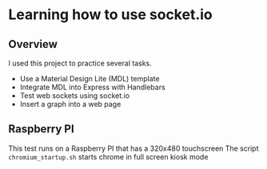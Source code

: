 # Learning how to use socket.io
## Overview
I used this project to practice several tasks.
* Use a Material Design Lite (MDL) template
* Integrate MDL into Express with Handlebars
* Test web sockets using socket.io
* Insert a graph into a web page
## Raspberry PI
This test runs on a Raspberry PI that has a 320x480 touchscreen
The script `chromium_startup.sh` starts chrome in full screen kiosk mode